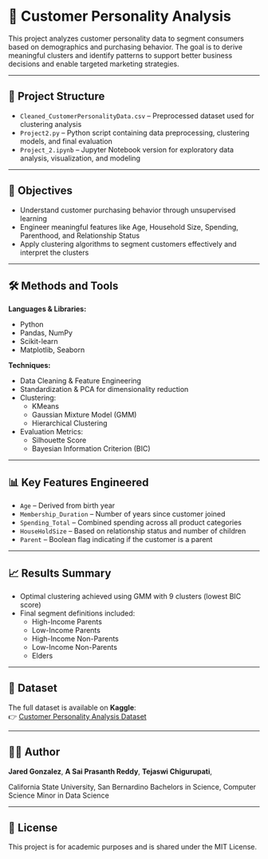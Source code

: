 # 👥 Customer Personality Analysis

This project analyzes customer personality data to segment consumers based on demographics and purchasing behavior. The goal is to derive meaningful clusters and identify patterns to support better business decisions and enable targeted marketing strategies.

---

## 📁 Project Structure

- `Cleaned_CustomerPersonalityData.csv` – Preprocessed dataset used for clustering analysis  
- `Project2.py` – Python script containing data preprocessing, clustering models, and final evaluation  
- `Project_2.ipynb` – Jupyter Notebook version for exploratory data analysis, visualization, and modeling  

---

## 🧪 Objectives

- Understand customer purchasing behavior through unsupervised learning  
- Engineer meaningful features like Age, Household Size, Spending, Parenthood, and Relationship Status  
- Apply clustering algorithms to segment customers effectively and interpret the clusters  

---

## 🛠️ Methods and Tools

**Languages & Libraries:**
- Python  
- Pandas, NumPy  
- Scikit-learn  
- Matplotlib, Seaborn  

**Techniques:**
- Data Cleaning & Feature Engineering  
- Standardization & PCA for dimensionality reduction  
- Clustering:
  - KMeans  
  - Gaussian Mixture Model (GMM)  
  - Hierarchical Clustering  
- Evaluation Metrics:
  - Silhouette Score  
  - Bayesian Information Criterion (BIC)  

---

## 📊 Key Features Engineered

- `Age` – Derived from birth year  
- `Membership_Duration` – Number of years since customer joined  
- `Spending_Total` – Combined spending across all product categories  
- `HouseHoldSize` – Based on relationship status and number of children  
- `Parent` – Boolean flag indicating if the customer is a parent  

---

## 📈 Results Summary

- Optimal clustering achieved using GMM with 9 clusters (lowest BIC score)  
- Final segment definitions included:
  - High-Income Parents  
  - Low-Income Parents  
  - High-Income Non-Parents  
  - Low-Income Non-Parents  
  - Elders  

---

## 📂 Dataset

The full dataset is available on **Kaggle**:  
👉 [Customer Personality Analysis Dataset](https://www.kaggle.com/datasets/imakash3011/customer-personality-analysis)

---

## 👨‍💻 Author

**Jared Gonzalez**, 
**A Sai Prasanth Reddy**,
**Tejaswi Chigurupati**,

California State University, San Bernardino
Bachelors in Science, Computer Science
Minor in Data Science  

---

## 📃 License

This project is for academic purposes and is shared under the MIT License.
